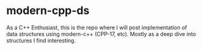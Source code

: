 # modern-cpp-ds
As a C++ Enthusiast, this is the repo where I will post implementation of 
data structures using modern-c++ (CPP-17, etc). 
Mostly as a deep dive into structures I find interesting.
